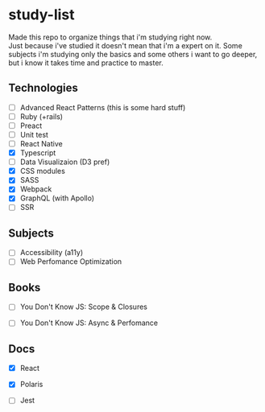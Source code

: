# study-list
Made this repo to organize things that i'm studying right now.  
Just because i've studied it doesn't mean that i'm a expert on it. Some subjects i'm studying only the basics and some others i want to go deeper, but i know it takes time and practice to master.

## Technologies
- [ ] Advanced React Patterns (this is some hard stuff)
- [ ] Ruby (+rails)
- [ ] Preact
- [ ] Unit test
- [ ] React Native
- [x] Typescript
- [ ] Data Visualizaion (D3 pref)
- [x] CSS modules
- [x] SASS
- [x] Webpack
- [x] GraphQL (with Apollo)
- [ ] SSR

## Subjects
- [ ] Accessibility (a11y)
- [ ] Web Perfomance Optimization

## Books
- [ ] You Don't Know JS: Scope & Closures
- [ ] You Don't Know JS: Async & Perfomance


## Docs
- [x] React
- [x] Polaris
- [ ] Jest

